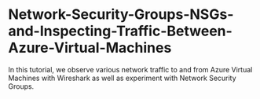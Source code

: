 # Network-Security-Groups-NSGs-and-Inspecting-Traffic-Between-Azure-Virtual-Machines
In this tutorial, we observe various network traffic to and from Azure Virtual Machines with Wireshark as well as experiment with Network Security Groups.
